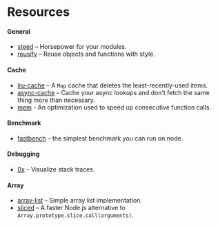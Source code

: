 # Resources

#### General

* [steed](https://github.com/mcollina/steed) – Horsepower for your modules.
* [reusify](https://github.com/mcollina/reusify) – Reuse objects and functions with style.

#### Cache

* [lru-cache](https://github.com/isaacs/node-lru-cache) – A `Map` cache that deletes the least-recently-used items.
* [async-cache](https://github.com/isaacs/async-cache) – Cache your async lookups and don't fetch the same thing more than necessary.
* [mem](https://github.com/sindresorhus/mem) - An optimization used to speed up consecutive function calls.

#### Benchmark

* [fastbench](https://www.npmjs.com/package/fastbench) – the simplest benchmark you can run on node.

#### Debugging

* [0x](https://www.npmjs.com/package/0x) – Visualize stack traces.

#### Array

* [array-list](https://github.com/Kikobeats/array-list#array-list) – Simple array list implementation.
* [sliced](https://www.npmjs.com/package/sliced) – A faster Node.js alternative to `Array.prototype.slice.call(arguments)`.
